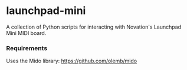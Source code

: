 # launchpad-mini
A collection of Python scripts for interacting with Novation's Launchpad Mini MIDI board.

### Requirements
Uses the Mido library: https://github.com/olemb/mido
